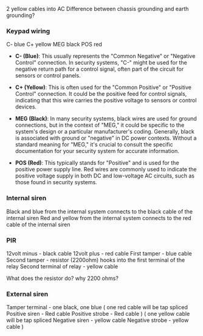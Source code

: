 2 yellow cables into AC
Difference between chassis grounding and earth grounding?
### Keypad wiring
C- blue
C+ yellow
MEG black
POS red
- **C- (Blue)**: This usually represents the "Common Negative" or "Negative Control" connection. In security systems, "C-" might be used for the negative return path for a control signal, often part of the circuit for sensors or control panels.
    
- **C+ (Yellow)**: This is often used for the "Common Positive" or "Positive Control" connection. It could be the positive feed for control signals, indicating that this wire carries the positive voltage to sensors or control devices.
    
- **MEG (Black)**: In many security systems, black wires are used for ground connections, but in the context of "MEG," it could be specific to the system's design or a particular manufacturer's coding. Generally, black is associated with ground or "negative" in DC power contexts. Without a standard meaning for "MEG," it's crucial to consult the specific documentation for your security system for accurate information.
    
- **POS (Red)**: This typically stands for "Positive" and is used for the positive power supply line. Red wires are commonly used to indicate the positive voltage supply in both DC and low-voltage AC circuits, such as those found in security systems.
### Internal siren
Black and blue from the internal system connects to the black cable of the internal siren
Red and yellow from the internal system connects to the red cable of the internal siren
### PIR 
12volt minus - black cable
12volt plus - red cable
First tamper - blue cable
Second tamper - resistor (2200ohm) hooks into the first terminal of the relay
Second terminal of relay - yellow cable

What does the resistor do? why 2200 ohms?
### External siren
Tamper terminal - one black, one blue
(
one red cable will be tap spliced
Positive siren - Red cable
Positive strobe - Red cable
)
(
one yellow cable will be tap spliced
Negative siren - yellow cable
Negative strobe - yellow cable
)